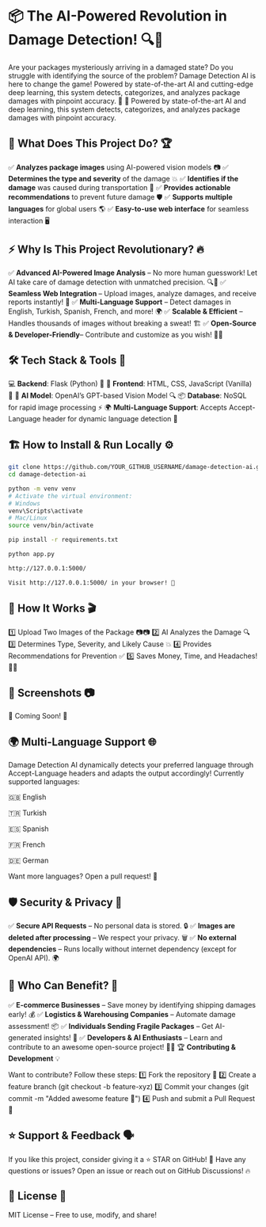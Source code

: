 # 📦 The AI-Powered Revolution in Damage Detection! 🔍🤖  

Are your packages mysteriously arriving in a damaged state? Do you struggle with identifying the source of the problem? Damage Detection AI is here to change the game! Powered by state-of-the-art AI and cutting-edge deep learning, this system detects, categorizes, and analyzes package damages with pinpoint accuracy. 🚀
🚀 Powered by state-of-the-art AI and deep learning, this system detects, categorizes, and analyzes package damages with pinpoint accuracy.  
## 🎯 What Does This Project Do? 🏆

✅ **Analyzes package images** using AI-powered vision models 📷
✅ **Determines the type and severity** of the damage 💥
✅ **Identifies if the damage** was caused during transportation 🚚
✅ **Provides actionable recommendations** to prevent future damage 🛡️
✅ **Supports multiple languages** for global users 🌎
✅ **Easy-to-use web interface** for seamless interaction 🖥️

## ⚡ Why Is This Project Revolutionary? 🔥

✅ **Advanced AI-Powered Image Analysis** – No more human guesswork! Let AI take care of damage detection with unmatched precision. 🔍🤖
✅ **Seamless Web Integration** – Upload images, analyze damages, and receive reports instantly! 🚀
✅ **Multi-Language Support** – Detect damages in English, Turkish, Spanish, French, and more! 🌍
✅ **Scalable & Efficient** – Handles thousands of images without breaking a sweat! 🏗️
✅ **Open-Source & Developer-Friendly**– Contribute and customize as you wish! 👨‍💻

## 🛠️ Tech Stack & Tools 🔧

💻 **Backend**: Flask (Python) 🐍
🎨 **Frontend**: HTML, CSS, JavaScript (Vanilla) 🎨
🤖 **AI Model**: OpenAI’s GPT-based Vision Model 🔍
📦 **Database**: NoSQL for rapid image processing ⚡
🌍 **Multi-Language Support**: Accepts Accept-Language header for dynamic language detection 📢

## 🏗️ How to Install & Run Locally ⚙️

```bash
git clone https://github.com/YOUR_GITHUB_USERNAME/damage-detection-ai.git
cd damage-detection-ai

python -m venv venv
# Activate the virtual environment:
# Windows
venv\Scripts\activate
# Mac/Linux
source venv/bin/activate

pip install -r requirements.txt

python app.py

http://127.0.0.1:5000/

Visit http://127.0.0.1:5000/ in your browser! 🎉
```
## 🚀 How It Works 🎬

1️⃣ Upload Two Images of the Package 📷📷
2️⃣ AI Analyzes the Damage 🔍
3️⃣ Determines Type, Severity, and Likely Cause 💥
4️⃣ Provides Recommendations for Prevention ✅
5️⃣ Saves Money, Time, and Headaches! 🤑💡

## 📸 Screenshots 📷

🚧 Coming Soon! 🚧

## 🌍 Multi-Language Support 🌐

Damage Detection AI dynamically detects your preferred language through Accept-Language headers and adapts the output accordingly! Currently supported languages:

🇬🇧 English

🇹🇷 Turkish

🇪🇸 Spanish

🇫🇷 French

🇩🇪 German

Want more languages? Open a pull request! 💪

## 🛡️ Security & Privacy 🔐

✅ **Secure API Requests**  – No personal data is stored. 🔒
✅ **Images are deleted after processing** – We respect your privacy. 🗑️
✅ **No external dependencies** – Runs locally without internet dependency (except for OpenAI API). 🌍

## 🎯 Who Can Benefit? 👥

✅ **E-commerce Businesses** – Save money by identifying shipping damages early! 💰
✅ **Logistics & Warehousing Companies** – Automate damage assessment! 📦
✅ **Individuals Sending Fragile Packages** – Get AI-generated insights! 🎁
✅ **Developers & AI Enthusiasts** – Learn and contribute to an awesome open-source project! 👨‍💻
🏆 **Contributing & Development** 💡

Want to contribute? Follow these steps:
1️⃣ Fork the repository 🍴
2️⃣ Create a feature branch (git checkout -b feature-xyz)
3️⃣ Commit your changes (git commit -m "Added awesome feature 🚀")
4️⃣ Push and submit a Pull Request 📩

## ⭐ Support & Feedback 🗣️

If you like this project, consider giving it a ⭐ STAR on GitHub! 💖
Have any questions or issues? Open an issue or reach out on GitHub Discussions! 🔥

## 📜 License 📄

MIT License – Free to use, modify, and share!

